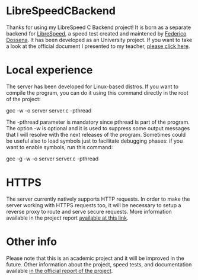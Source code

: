 # LibreSpeedCBackend
Thanks for using my LibreSpeed C Backend project! It is born as a separate backend for [LibreSpeed](https://librespeed.org), a speed test created and maintened by [Federico Dossena](https://fdossena.com).
It has been developed as an University project. If you want to take a look at the official document I presented to my teacher, [please click here](https://speedtest.sergiomeloni.com/report.pdf).

# Local experience

The server has been developed for Linux-based distros. If you want to compile the program, you can do it using this command directly in the root of the project:

gcc -w -o server server.c -pthread

The -pthread parameter is mandatory since pthread is part of the program. The option -w is optional and it is used to suppress some output messages that I will resolve with the next releases of the program.
Sometimes could be useful also to load symbols just to facilitate debugging phases: if you want to enable symbols, run this command:

gcc -g -w -o server server.c -pthread

# HTTPS

The server currently natively supports HTTP requests. In order to make the server working with HTTPS requests too, it will be necessary to setup a reverse proxy to route and serve secure requests. More information available in the project report [available at this link](https://speedtest.sergiomeloni.com/report.pdf).

# Other info
Please note that this is an academic project and it will be improved in the future. Other information about the project, speed tests, and documentation available [in the official report of the project](https://speedtest.sergiomeloni.com/report.pdf).

